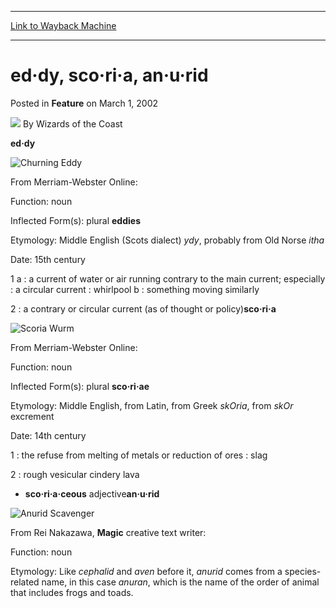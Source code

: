
---
[Link to Wayback Machine](https://web.archive.org/web/20211016041200/https://magic.wizards.com/en/articles/archive/feature/ed%C2%B7dy-sco%C2%B7ri%C2%B7-%C2%B7u%C2%B7rid-2002-03-01)

[_metadata_:author]:- "Wizards of the Coast"
[_metadata_:description]:- "ed·dy From Merriam-Webster Online: Function: noun Inflected Form(s): plural eddies Etymology: Middle English (Scots dialect) ydy, probably from Old Norse itha Date: 15th century 1 a : a current of water or air running contrary to the main current; especially : a circular current : whirlpool b : something moving similarly 2 : a contrary or circular current (as of thought or"
[_metadata_:generator]:- "Drupal 7 (http://drupal.org)"
[_metadata_:publish_date]:- "2002-03-01"
[_metadata_:title]:- "ed·dy, sco·ri·a, an·u·rid"
[_metadata_:wayback_capture_timestamp]:- "2021-10-16 04:12:00+00:00"
[_metadata_:wayback_raw_url]:- "https://web.archive.org/web/20211016041200id_/https://magic.wizards.com/en/articles/archive/feature/ed%C2%B7dy-sco%C2%B7ri%C2%B7-%C2%B7u%C2%B7rid-2002-03-01"
[_metadata_:wayback_url]:- "https://magic.wizards.com/en/articles/archive/feature/ed%C2%B7dy-sco%C2%B7ri%C2%B7-%C2%B7u%C2%B7rid-2002-03-01"
---


ed·dy, sco·ri·a, an·u·rid
=========================



 Posted in **Feature**
 on March 1, 2002 






![](https://media.magic.wizards.com/styles/auth_small/public/images/person/wizards_author.jpg)
By Wizards of the Coast











**ed·dy**

![Churning Eddy](http://gatherer.wizards.com/Handlers/Image.ashx?type=card&name=Churning+Eddy)  

From Merriam-Webster Online:  

Function: noun  

Inflected Form(s): plural **eddies**  

Etymology: Middle English (Scots dialect) *ydy*, probably from Old Norse *itha*  

Date: 15th century  

1 a : a current of water or air running contrary to the main current; especially : a circular current : whirlpool b : something moving similarly  

2 : a contrary or circular current (as of thought or policy)**sco·ri·a**

![Scoria Wurm](http://gatherer.wizards.com/Handlers/Image.ashx?type=card&name=Scoria+Wurm)  

From Merriam-Webster Online:  

Function: noun  

Inflected Form(s): plural **sco·ri·ae**  

Etymology: Middle English, from Latin, from Greek *skOria*, from *skOr* excrement  

Date: 14th century  

1 : the refuse from melting of metals or reduction of ores : slag  

2 : rough vesicular cindery lava  

- **sco·ri·a·ceous** adjective**an·u·rid**

![Anurid Scavenger](http://gatherer.wizards.com/Handlers/Image.ashx?type=card&name=Anurid+Scavenger)  

From Rei Nakazawa, **Magic** creative text writer:  

Function: noun  

Etymology: Like *cephalid* and *aven* before it, *anurid* comes from a species-related name, in this case *anuran*, which is the name of the order of animal that includes frogs and toads.





